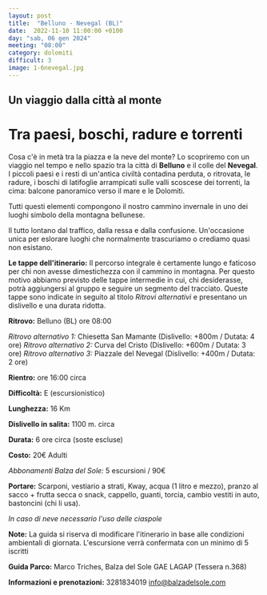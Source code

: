 ```yaml
---
layout: post
title:  "Belluno - Nevegal (BL)"
date:  2022-11-10 11:00:00 +0100
day: "sab, 06 gen 2024"
meeting: "08:00"
category: dolomiti 
difficult: 3
image: 1-6nevegal.jpg
---
```


## Un viaggio dalla città al monte
# Tra paesi, boschi, radure e torrenti 

Cosa c'è in metà tra la piazza e la neve del monte? Lo scopriremo con un viaggio nel tempo e nello spazio tra la città di **Belluno** e il colle del **Nevegal**.
I piccoli paesi e i resti di un'antica civiltà contadina perduta, o ritrovata, le radure, i boschi di latifoglie arrampicati sulle valli scoscese dei torrenti, la cima: balcone panoramico verso il mare e le Dolomiti.

Tutti questi elementi compongono il nostro cammino invernale in uno dei luoghi simbolo della montagna bellunese.

Il tutto lontano dal traffico, dalla ressa e dalla confusione. Un'occasione unica per eslorare luoghi che normalmente trascuriamo o crediamo quasi non esistano.

**Le tappe dell'itinerario:** Il percorso integrale è certamente lungo e faticoso per chi non avesse dimestichezza con il cammino in montagna. Per questo motivo abbiamo previsto delle tappe intermedie in cui, chi desiderasse, potrà aggiungersi al gruppo e seguire un segmento del tracciato.
Queste tappe sono indicate in seguito al titolo *Ritrovi alternativi* e presentano un dislivello e una durata ridotta.

**Ritrovo:** Belluno (BL) ore 08:00

*Ritrovo alternativo 1:* Chiesetta San Mamante      (Dislivello: +800m / Dutata: 4 ore)
*Ritrovo alternativo 2:* Curva del Cristo           (Dislivello: +600m / Dutata: 3 ore)
*Ritrovo alternativo 3:* Piazzale del Nevegal       (Dislivello: +400m / Dutata: 2 ore)

**Rientro:** ore 16:00 circa 

**Difficoltà:** E (escursionistico)

**Lunghezza:** 16 Km

**Dislivello in salita:**  1100 m. circa

**Durata:** 6 ore circa (soste escluse)

**Costo:** 20€ Adulti

*Abbonamenti Balza del Sole:* 5 escursioni / 90€

**Portare:** Scarponi, vestiario a strati, Kway, acqua (1 litro e mezzo), pranzo al sacco + frutta secca o snack, cappello, guanti, torcia, cambio vestiti in auto, bastoncini (chi li usa). 

*In caso di neve necessario l'uso delle ciaspole*

**Note:** La guida si riserva di modificare l'itinerario in base alle condizioni ambientali di giornata. L'escursione verrà confermata con un minimo di 5 iscritti

**Guida Parco:** Marco Triches, Balza del Sole GAE LAGAP (Tessera n.368)

**Informazioni e prenotazioni:** 3281834019 info@balzadelsole.com 
